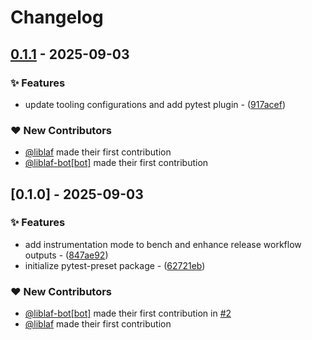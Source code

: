 # Changelog

## [0.1.1](https://github.com/liblaf/pytest-preset/compare/v0.1.0..v0.1.1) - 2025-09-03

### ✨ Features

- update tooling configurations and add pytest plugin - ([917acef](https://github.com/liblaf/pytest-preset/commit/917acef1440a5452401924ad5b07a0bf82d94b29))

### ❤️ New Contributors

- [@liblaf](https://github.com/liblaf) made their first contribution
- [@liblaf-bot[bot]](https://github.com/apps/liblaf-bot) made their first contribution

## [0.1.0] - 2025-09-03

### ✨ Features

- add instrumentation mode to bench and enhance release workflow outputs - ([847ae92](https://github.com/liblaf/pytest-preset/commit/847ae92128db52c7e605fe19f0c13e4e21ce7296))
- initialize pytest-preset package - ([62721eb](https://github.com/liblaf/pytest-preset/commit/62721eb970386492fa5738e4c480a84fb3dbc079))

### ❤️ New Contributors

- [@liblaf-bot[bot]](https://github.com/apps/liblaf-bot) made their first contribution in [#2](https://github.com/liblaf/pytest-preset/pull/2)
- [@liblaf](https://github.com/liblaf) made their first contribution
